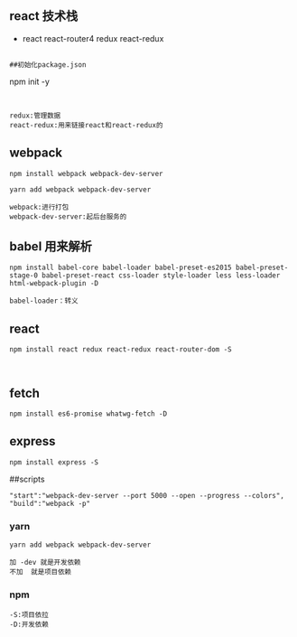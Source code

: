 ## react 技术栈
- react react-router4 redux react-redux
```

##初始化package.json
```
npm init -y
```


redux:管理数据
react-redux:用来链接react和react-redux的
```



## webpack

```
npm install webpack webpack-dev-server

yarn add webpack webpack-dev-server

webpack:进行打包
webpack-dev-server:起后台服务的
```

## babel 用来解析

```
npm install babel-core babel-loader babel-preset-es2015 babel-preset-stage-0 babel-preset-react css-loader style-loader less less-loader html-webpack-plugin -D

babel-loader：转义
```

## react
```
npm install react redux react-redux react-router-dom -S



```

## fetch
```
npm install es6-promise whatwg-fetch -D
```

## express
```
npm install express -S
```

##scripts
```
"start":"webpack-dev-server --port 5000 --open --progress --colors",
"build":"webpack -p"
```
### yarn
```
yarn add webpack webpack-dev-server

加 -dev 就是开发依赖
不加  就是项目依赖
```

### npm
```
-S:项目依拉
-D:开发依赖
```

